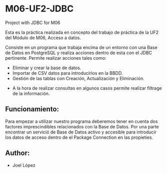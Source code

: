 # M06-UF2-JDBC
Project with JDBC for M06

Esta es la práctica realizada en concepto del trabajo de práctica de la UF2 del Módulo de M06, Acceso a datos.

Consiste en un programa que trabaja encima de un entorno con una Base de Datos en PostgreSQL y realiza acciones dentro de esta con el JDBC pertinente.
Permite realizar acciones tales como:
 - Eliminar y crear la base de datos.
 - Importar de CSV datos para introducirlos en la BBDD.
 - Gestión de las tablas con Creación, Actualización y Eliminación.
* A la hora de realizar consultas en algunos casos permite realizar filtrage de la información.
 
<h2> Funcionamiento: </h2>

Para empezar a utilizar nuestro programa deberemos tener en cuenta dos factores imprescindibles relacionados con la Base de Datos. Por una parte encontrar un servició de Base de Datos activo y accesible para introducir los datos de acceso dentro de el Package Connection en las propieties.


<h2> Author: </h2>

- Joel López
